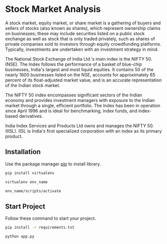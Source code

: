 # Stock Market Analysis

A stock market, equity market, or share market is a gathering of buyers and sellers of stocks
(also known as shares), which represent ownership claims on businesses; these may include
securities listed on a public stock exchange as well as stock that is only traded privately, such
as shares of private companies sold to investors through equity crowdfunding platforms.
Typically, investments are undertaken with an investment strategy in mind.

The National Stock Exchange of India Ltd.'s main index is the NIFTY 50. (NSE). The Index
follows the performance of a basket of blue-chip businesses, India's largest and most liquid
equities. It contains 50 of the nearly 1600 businesses listed on the NSE, accounts for
approximately 65 percent of its float-adjusted market value, and is an accurate representation
of the Indian stock market.

The NIFTY 50 index encompasses significant sectors of the Indian economy and provides
investment managers with exposure to the Indian market through a single, efficient portfolio.
The Index has been in operation since April 1996 and is ideal for benchmarking, index funds,
and index-based derivatives.

India Index Services and Products Ltd owns and manages the NIFTY 50. (IISL). IISL is India's first
specialized corporation with an index as its primary product.


## Installation

Use the package manager [pip](https://pip.pypa.io/en/stable/) to install library.

```bash
pip install virtualenv
```
```bash
virtualenv env_name
```
```bash
env_name/scripts/activate
```
## Start Project

Follow these command to start your project.

```bash
pip install -r requirements.txt
```
```bash
python app.py
```